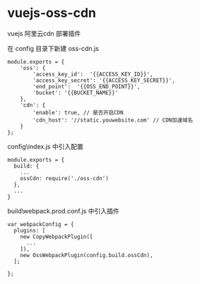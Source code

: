 # vuejs-oss-cdn
vuejs 阿里云cdn 部署插件

在 config 目录下新建 oss-cdn.js
```ecmascript 6
module.exports = {
    'oss': {
        'access_key_id':  '{{ACCESS_KEY_ID}}',
        'access_key_secret': '{{ACCESS_KEY_SECRET}}',
        'end_point':  '{{OSS_END_POINT}}',
        'bucket': '{{BUCKET_NAME}}'
    },
    'cdn': {
        'enable': true, // 是否开启CDN
        'cdn_host': '//static.youwebsite.com' // CDN加速域名
    }
};
```
config\index.js 中引入配置
```ecmascript 6
module.exports = {
  build: {
    ...
    ossCdn: require('./oss-cdn')    
  },
  ...
}
```
build\webpack.prod.conf.js 中引入插件
```ecmascript 6
var webpackConfig = {
  plugins: [
    new CopyWebpackPlugin([
      ...
    ]),
    new OssWebpackPlugin(config.build.ossCdn),
  ];

};
```


